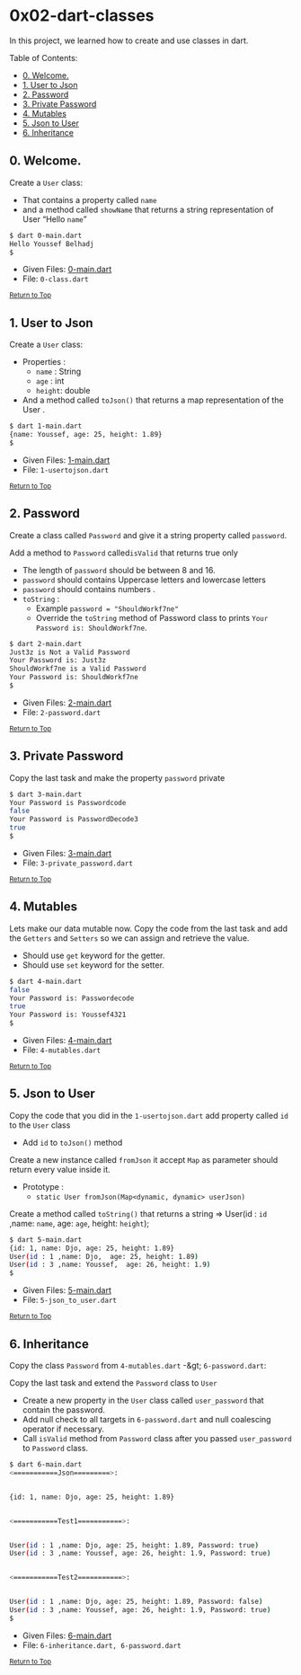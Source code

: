 # 0x02-dart-classes
In this project, we learned how to create and use classes in dart.

Table of Contents:
- [0. Welcome.](#0-welcome)
- [1. User to Json](#1-user-to-json)
- [2. Password](#2-password)
- [3. Private Password](#3-private-password)
- [4. Mutables](#4-mutables)
- [5. Json to User](#5-json-to-user)
- [6. Inheritance](#6-inheritance)

## 0. Welcome.
Create a `User` class:
- That contains a property called `name`
- and a method called `showName` that returns a string representation of User “Hello `name`”

```sh
$ dart 0-main.dart
Hello Youssef Belhadj
$
```

- Given Files: [0-main.dart](0-main.dart)
- File: `0-class.dart`

<sub>[Return to Top](#0x02-dart-classes)</sub>

## 1. User to Json
Create a `User` class:

- Properties :
    - `name` : String
    - `age` : int
    - `height`: double
- And a method called `toJson()` that returns a map representation of the User .


```sh
$ dart 1-main.dart
{name: Youssef, age: 25, height: 1.89}
$
```

- Given Files: [1-main.dart](1-main.dart)
- File: `1-usertojson.dart`

<sub>[Return to Top](#0x02-dart-classes)</sub>

## 2. Password
Create a class called `Password` and give it a string property called `password`.

Add a method to `Password` called`isValid` that returns true only
- The length of `password` should be between 8 and 16.
- `password` should contains Uppercase letters and lowercase letters
- `password` should contains numbers .
- `toString` :
    - Example `password = "ShouldWorkf7ne"`
    - Override the `toString` method of Password class to prints `Your Password is: ShouldWorkf7ne`.

```sh
$ dart 2-main.dart
Just3z is Not a Valid Password
Your Password is: Just3z
ShouldWorkf7ne is a Valid Password
Your Password is: ShouldWorkf7ne
$
```

- Given Files: [2-main.dart](2-main.dart)
- File: `2-password.dart`

<sub>[Return to Top](#0x02-dart-classes)</sub>

## 3. Private Password
Copy the last task and make the property `password` private

```sh
$ dart 3-main.dart
Your Password is Passwordcode
false
Your Password is PasswordDecode3
true
$
```

- Given Files: [3-main.dart](3-main.dart)
- File: `3-private_password.dart`

<sub>[Return to Top](#0x02-dart-classes)</sub>

## 4. Mutables
Lets make our data mutable now. Copy the code from the last task and add the `Getters` and `Setters` so we can assign and retrieve the value.

- Should use `get` keyword for the getter.
- Should use `set` keyword for the setter.

```sh
$ dart 4-main.dart
false
Your Password is: Passwordecode
true
Your Password is: Youssef4321
$
```

- Given Files: [4-main.dart](4-main.dart)
- File: `4-mutables.dart`

<sub>[Return to Top](#0x02-dart-classes)</sub>

## 5. Json to User
Copy the code that you did in the `1-usertojson.dart` add property called `id` to the `User` class
- Add `id` to `toJson()` method

Create a new instance called `fromJson` it accept `Map` as parameter should return every value inside it.

- Prototype :
    - `static User fromJson(Map<dynamic, dynamic> userJson)`

Create a method called `toString()` that returns a string =&gt; User(id : `id` ,name: `name`, age: `age`, height: `height`);

```sh
$ dart 5-main.dart
{id: 1, name: Djo, age: 25, height: 1.89}
User(id : 1 ,name: Djo,  age: 25, height: 1.89)
User(id : 3 ,name: Youssef,  age: 26, height: 1.9)
$
```

- Given Files: [5-main.dart](5-main.dart)
- File: `5-json_to_user.dart`

<sub>[Return to Top](#0x02-dart-classes)</sub>

## 6. Inheritance
Copy the class `Password` from `4-mutables.dart` -\&gt; `6-password.dart`:

Copy the last task and extend the `Password` class to `User`
- Create a new property in the `User` class called `user_password` that contain the password.
- Add null check to all targets in `6-password.dart` and null coalescing operator if necessary.
- Call `isValid` method from `Password` class after you passed `user_password` to `Password` class.

```sh
$ dart 6-main.dart
<===========Json=========>:


{id: 1, name: Djo, age: 25, height: 1.89}


<===========Test1===========>:


User(id : 1 ,name: Djo, age: 25, height: 1.89, Password: true)
User(id : 3 ,name: Youssef, age: 26, height: 1.9, Password: true)


<===========Test2===========>:


User(id : 1 ,name: Djo, age: 25, height: 1.89, Password: false)
User(id : 3 ,name: Youssef, age: 26, height: 1.9, Password: true)
$
```

- Given Files: [6-main.dart](6-main.dart)
- File: `6-inheritance.dart, 6-password.dart`

<sub>[Return to Top](#0x02-dart-classes)</sub>
